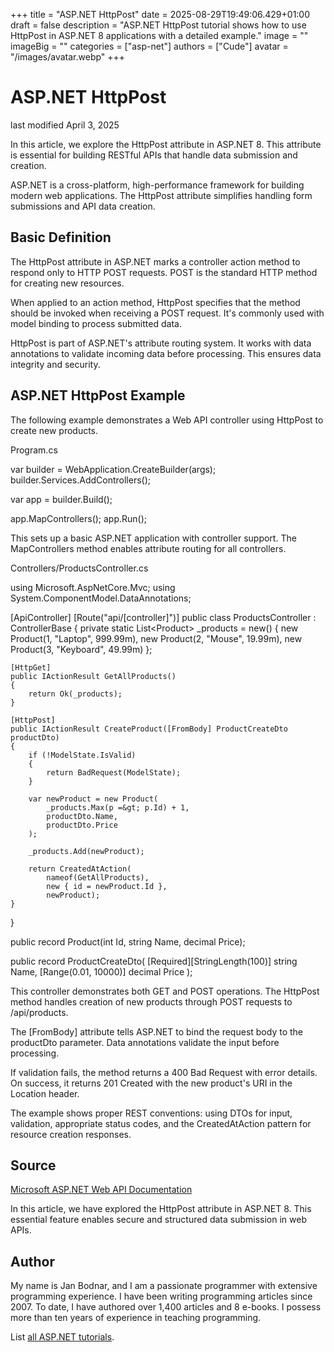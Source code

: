 +++
title = "ASP.NET HttpPost"
date = 2025-08-29T19:49:06.429+01:00
draft = false
description = "ASP.NET HttpPost tutorial shows how to use HttpPost in ASP.NET 8 applications with a detailed example."
image = ""
imageBig = ""
categories = ["asp-net"]
authors = ["Cude"]
avatar = "/images/avatar.webp"
+++

# ASP.NET HttpPost

last modified April 3, 2025

In this article, we explore the HttpPost attribute in ASP.NET 8. This attribute
is essential for building RESTful APIs that handle data submission and creation.

ASP.NET is a cross-platform, high-performance framework for building modern web
applications. The HttpPost attribute simplifies handling form submissions and
API data creation.

## Basic Definition

The HttpPost attribute in ASP.NET marks a controller action method to respond
only to HTTP POST requests. POST is the standard HTTP method for creating new
resources.

When applied to an action method, HttpPost specifies that the method should be
invoked when receiving a POST request. It's commonly used with model binding to
process submitted data.

HttpPost is part of ASP.NET's attribute routing system. It works with data
annotations to validate incoming data before processing. This ensures data
integrity and security.

## ASP.NET HttpPost Example

The following example demonstrates a Web API controller using HttpPost to create
new products.

Program.cs
  

var builder = WebApplication.CreateBuilder(args);
builder.Services.AddControllers();

var app = builder.Build();

app.MapControllers();
app.Run();

This sets up a basic ASP.NET application with controller support. The
MapControllers method enables attribute routing for all controllers.

Controllers/ProductsController.cs
  

using Microsoft.AspNetCore.Mvc;
using System.ComponentModel.DataAnnotations;

[ApiController]
[Route("api/[controller]")]
public class ProductsController : ControllerBase
{
    private static List&lt;Product&gt; _products = new()
    {
        new Product(1, "Laptop", 999.99m),
        new Product(2, "Mouse", 19.99m),
        new Product(3, "Keyboard", 49.99m)
    };

    [HttpGet]
    public IActionResult GetAllProducts()
    {
        return Ok(_products);
    }

    [HttpPost]
    public IActionResult CreateProduct([FromBody] ProductCreateDto productDto)
    {
        if (!ModelState.IsValid)
        {
            return BadRequest(ModelState);
        }

        var newProduct = new Product(
            _products.Max(p =&gt; p.Id) + 1,
            productDto.Name,
            productDto.Price
        );

        _products.Add(newProduct);
        
        return CreatedAtAction(
            nameof(GetAllProducts),
            new { id = newProduct.Id },
            newProduct);
    }
}

public record Product(int Id, string Name, decimal Price);

public record ProductCreateDto(
    [Required][StringLength(100)] string Name,
    [Range(0.01, 10000)] decimal Price
);

This controller demonstrates both GET and POST operations. The HttpPost method
handles creation of new products through POST requests to /api/products.

The [FromBody] attribute tells ASP.NET to bind the request body to
the productDto parameter. Data annotations validate the input
before processing.

If validation fails, the method returns a 400 Bad Request with error details.
On success, it returns 201 Created with the new product's URI in the Location
header.

The example shows proper REST conventions: using DTOs for input, validation,
appropriate status codes, and the CreatedAtAction pattern for resource
creation responses.

## Source

[Microsoft ASP.NET Web API Documentation](https://learn.microsoft.com/en-us/aspnet/core/web-api/?view=aspnetcore-8.0)

In this article, we have explored the HttpPost attribute in ASP.NET 8. This
essential feature enables secure and structured data submission in web APIs.

## Author

My name is Jan Bodnar, and I am a passionate programmer with extensive
programming experience. I have been writing programming articles since 2007.
To date, I have authored over 1,400 articles and 8 e-books. I possess more
than ten years of experience in teaching programming.

List [all ASP.NET tutorials](/all/#asp-net).